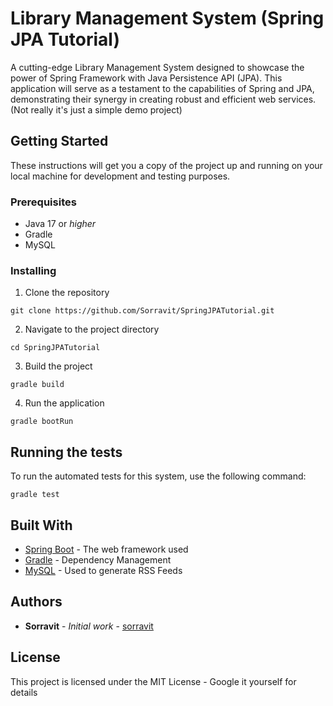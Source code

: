 # Library Management System (Spring JPA Tutorial)

A cutting-edge Library Management System designed to showcase the power of Spring Framework with Java Persistence API (JPA). This application will serve as a testament to the capabilities of Spring and JPA, demonstrating their synergy in creating robust and efficient web services. (Not really it's just a simple demo project)

## Getting Started

These instructions will get you a copy of the project up and running on your local machine for development and testing purposes.

### Prerequisites

- Java 17 or _higher_
- Gradle
- MySQL

### Installing

1. Clone the repository
```shell
git clone https://github.com/Sorravit/SpringJPATutorial.git
```

2. Navigate to the project directory
```shell
cd SpringJPATutorial
```

3. Build the project
```shell
gradle build
```

4. Run the application
```shell
gradle bootRun
```

## Running the tests

To run the automated tests for this system, use the following command:

```shell
gradle test
```

## Built With

- [Spring Boot](https://spring.io/projects/spring-boot) - The web framework used
- [Gradle](https://gradle.org/) - Dependency Management
- [MySQL](https://www.mysql.com/) - Used to generate RSS Feeds

## Authors

- **Sorravit** - *Initial work* - [sorravit](https://github.com/sorravit)

## License

This project is licensed under the MIT License - Google it yourself for details